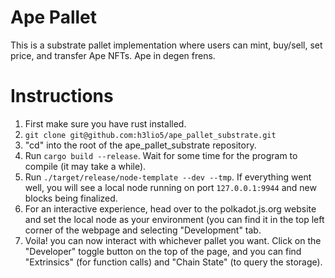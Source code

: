 # Ape Pallet

This is a substrate pallet implementation where users can mint, buy/sell, set price, and transfer Ape NFTs. Ape in degen frens.

# Instructions
1. First make sure you have rust installed. 
2. `git clone git@github.com:h3lio5/ape_pallet_substrate.git`
3. "cd" into the root of the ape_pallet_substrate repository. 
4. Run `cargo build --release`. Wait for some time for the program to compile (it may take a while).
5. Run `./target/release/node-template --dev --tmp`. If everything went well, you will see a local node running on port `127.0.0.1:9944` and new blocks being finalized.
6. For an interactive experience, head over to the polkadot.js.org website and set the local node as your environment (you can find it in the top left corner of the webpage and selecting "Development" tab. 
7. Voila! you can now interact with whichever pallet you want. Click on the "Developer" toggle button on the top of the page, and you can find "Extrinsics" (for function calls) and "Chain State" (to query the storage). 
